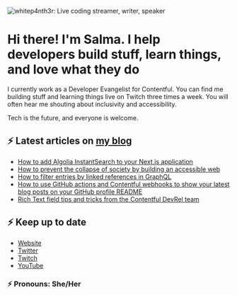 ![whitep4nth3r: Live coding streamer, writer, speaker](https://p4nth3rblog-og-image.vercel.app/I'm%20whitep4nth3r.%20I%20help%20developers%20build%20stuff%2C%20learn%20things%2C%20and%20love%20what%20they%20do..png?theme=light&md=0&fontSize=80px&images=https%3A%2F%2Fp4nth3rlabs.netlify.app%2Fassets%2Fsvgs%2Fpanthers%2Fmajick.svg)

# Hi there! I'm Salma. I help developers build stuff, learn things, and love what they do

I currently work as a Developer Evangelist for Contentful. You can find me building stuff and
learning things live on Twitch three times a week. You will often hear me shouting about inclusivity
and accessibility.

Tech is the future, and everyone is welcome.

## ⚡️ Latest articles on [my blog](https://whitep4nth3r.com)

<!-- BLOG-POST-LIST:START -->
- [How to add Algolia InstantSearch to your Next.js application](https://whitep4nth3r.com/blog/add-algolia-instantsearch-to-nextjs-app)
- [How to prevent the collapse of society by building an accessible web](https://whitep4nth3r.com/talks/how-to-prevent-the-collapse-of-society-by-building-an-accessible-web)
- [How to filter entries by linked references in GraphQL](https://whitep4nth3r.com/blog/filter-entries-by-linked-references-in-graphql-api)
- [How to use GitHub actions and Contentful webhooks to show your latest blog posts on your GitHub profile README](https://whitep4nth3r.com/blog/how-to-github-actions-contentful-webhooks-to-show-latest-blog-posts-readme)
- [Rich Text field tips and tricks from the Contentful DevRel team](https://whitep4nth3r.com/blog/rich-text-field-tips-and-tricks)
<!-- BLOG-POST-LIST:END -->

## ⚡️ Keep up to date

- [Website](https://whitep4nth3r.com/?utm_source=github)
- [Twitter](https://twitter.com/whitep4nth3r)
- [Twitch](https://twitch.tv/whitep4nth3r)
- [YouTube](https://www.youtube.com/channel/UCiGFO97qgxZEbbg43mZSeyg)

### ⚡️ Pronouns: She/Her
